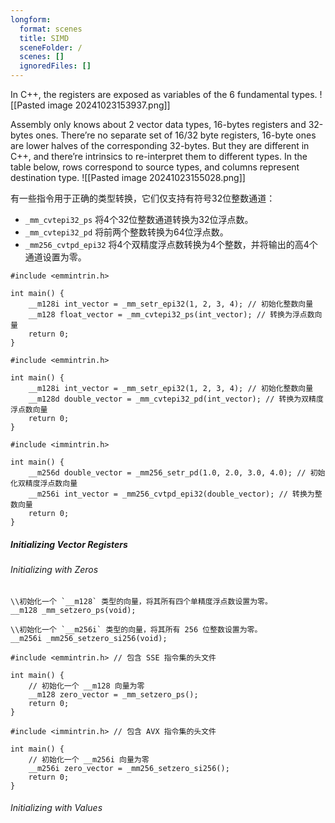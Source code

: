 ```yaml
---
longform:
  format: scenes
  title: SIMD
  sceneFolder: /
  scenes: []
  ignoredFiles: []
---
```

In C++, the registers are exposed as variables of the 6 fundamental types.
![[Pasted image 20241023153937.png]]

Assembly only knows about 2 vector data types, 16-bytes registers and 32-bytes ones. There’re no
separate set of 16/32 byte registers, 16-byte ones are lower halves of the corresponding 32-bytes.
But they are different in C++, and there’re intrinsics to re-interpret them to different types. In the
table below, rows correspond to source types, and columns represent destination type.
![[Pasted image 20241023155028.png]]

有一些指令用于正确的类型转换，它们仅支持有符号32位整数通道：
- `_mm_cvtepi32_ps` 将4个32位整数通道转换为32位浮点数。
- `_mm_cvtepi32_pd` 将前两个整数转换为64位浮点数。
- `_mm256_cvtpd_epi32` 将4个双精度浮点数转换为4个整数，并将输出的高4个通道设置为零。
```
#include <emmintrin.h>

int main() {
    __m128i int_vector = _mm_setr_epi32(1, 2, 3, 4); // 初始化整数向量
    __m128 float_vector = _mm_cvtepi32_ps(int_vector); // 转换为浮点数向量
    return 0;
}

```
```
#include <emmintrin.h>

int main() {
    __m128i int_vector = _mm_setr_epi32(1, 2, 3, 4); // 初始化整数向量
    __m128d double_vector = _mm_cvtepi32_pd(int_vector); // 转换为双精度浮点数向量
    return 0;
}

```
```
#include <immintrin.h>

int main() {
    __m256d double_vector = _mm256_setr_pd(1.0, 2.0, 3.0, 4.0); // 初始化双精度浮点数向量
    __m256i int_vector = _mm256_cvtpd_epi32(double_vector); // 转换为整数向量
    return 0;
}

```
##### Initializing Vector Registers
###### Initializing with Zeros
```
\\初始化一个 `__m128` 类型的向量，将其所有四个单精度浮点数设置为零。
__m128 _mm_setzero_ps(void); 

\\初始化一个 `__m256i` 类型的向量，将其所有 256 位整数设置为零。
__m256i _mm256_setzero_si256(void);

```

```
#include <emmintrin.h> // 包含 SSE 指令集的头文件

int main() {
    // 初始化一个 __m128 向量为零
    __m128 zero_vector = _mm_setzero_ps();
    return 0;
}

```
```
#include <immintrin.h> // 包含 AVX 指令集的头文件

int main() {
    // 初始化一个 __m256i 向量为零
    __m256i zero_vector = _mm256_setzero_si256();
    return 0;
}

```
###### Initializing with Values








































































